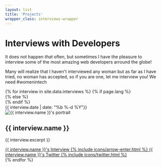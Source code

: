 ```yaml
---
layout: list
title: 'Projects'
wrapper_class: interviews-wrapper
---
```


<h1 class="main__title">Interviews with Developers</h1>

<p class="main__text">It does not happen <em>that</em> often, but sometimes I have the pleasure to interview some of the most amazing web developers arround the globe!</p>

<p class="main__text">Many will realize that I haven't interviewed any woman but as far as I have tried, no woman has accepted, so if you are one, let me interview you! We need #womenintech</p>

<section class="articles-list">
    {% for interview in site.data.interviews %}
        {% if page.lang %}
                <article class="article" lang="{{ page.lang }}">
            {% else %}
                <article class="article" lang="en">
            {% endif %}
                    <div class="article__item">
                        <time class="article__time" datetime="{{ interview.date | date: '%F' }}">{{ interview.date | date: "%b %-d %Y"}}</time>
                        <div class="article__data">
                            <img class="portrait" src="{{ interview.portrait }}" alt="{{ interview.name }}'s portrait" />
                            <div>
                                <h2 class="article__subtitle">{{ interview.name }}</h2>
                                <p class="article__description">{{ interview.excerpt }}</p>
                            </div>
                        </div>
                        <div class="article__links">
                            <a class="btn btn--fill" href="/projects/interviews/{{ interview.url }}">
                                <span class="btn__text"><span class="u-visually-hidden">{{ interview.name }}'s</span> Interview</span>
                                {% include icons/arrow-enter.html %}
                            </a>
                            <a class="btn btn--fill" href="{{ interview.twitter }}" target="_blank" rel="noopener">
                                <span class="btn__text"><span class="u-visually-hidden">{{ interview.name }}'s</span> Twitter</span>
                                {% include icons/twitter.html %}
                            </a>
                        </div>
                    </div>
                </article>
    {% endfor %}
</section>
